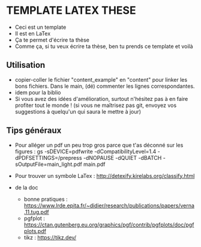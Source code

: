 TEMPLATE LATEX THESE
=====================

* Ceci est un template 
* Il est en LaTex
* Ça te permet d'écrire ta thèse 
* Comme ça, si tu veux écrire ta thèse, ben tu prends ce template et voilà 



Utilisation 
-----------

* copier-coller le fichier "content_example" en "content" pour linker les bons fichiers. Dans le main, (dé) commenter les lignes correspondantes. 
* idem pour la biblio 
* Si vous avez des idées d'amélioration, surtout n'hésitez pas à en faire profiter tout le monde ! (si vous ne maîtrisez pas git, envoyez vos suggestions à quelqu'un qui saura le mettre à jour)


Tips généraux 
--------------

* Pour alléger un pdf un peu trop gros parce que t'as déconné sur les figures : gs -sDEVICE=pdfwrite -dCompatibilityLevel=1.4 -dPDFSETTINGS=/prepress -dNOPAUSE -dQUIET -dBATCH -sOutputFile=main_light.pdf main.pdf

* Pour trouver un symbole LaTex : http://detexify.kirelabs.org/classify.html

* de la doc 
    * bonne pratiques : https://www.lrde.epita.fr/~didier/research/publications/papers/verna.11.tug.pdf 
    * pgfplot : https://ctan.gutenberg.eu.org/graphics/pgf/contrib/pgfplots/doc/pgfplots.pdf
    * tikz : https://tikz.dev/


